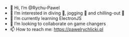 - 👋 Hi, I’m @Rychu-Pawel
- 👀 I’m interested in diving 🤿, jogging 🐌 and chilling-out 🌴
- 🌱 I’m currently learning ElectronJS
- 💞️ I’m looking to collaborate on game changers
- 📫 How to reach me: https://pawelrychlicki.pl

<!---
Rychu-Pawel/Rychu-Pawel is a ✨ special ✨ repository because its `README.md` (this file) appears on your GitHub profile.
You can click the Preview link to take a look at your changes.
--->
